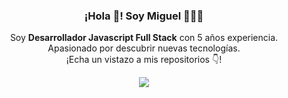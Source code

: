 <p align="center" width="300">
   <!-- <img align="center" width="200" src="https://avatars.githubusercontent.com/u/55456507?s=400&u=6f85cec8472b56f28680969bb3f40ee325ff3e58&v=4" /> --!>
   <h3 align="center">¡Hola 👋! Soy Miguel 👨🏻‍💻</h3>
</p>
<p align="center">Soy <strong>Desarrollador Javascript Full Stack</strong> con 5 años experiencia. Apasionado por descubrir nuevas tecnologías. <br />¡Echa un vistazo a mis repositorios 👇!</p>

<p align="center" width="300">
  <img align="center" src="https://github-readme-stats.vercel.app/api/top-langs/?username=migudevelop&layout=compact&theme=tokyonight" />
</p>
